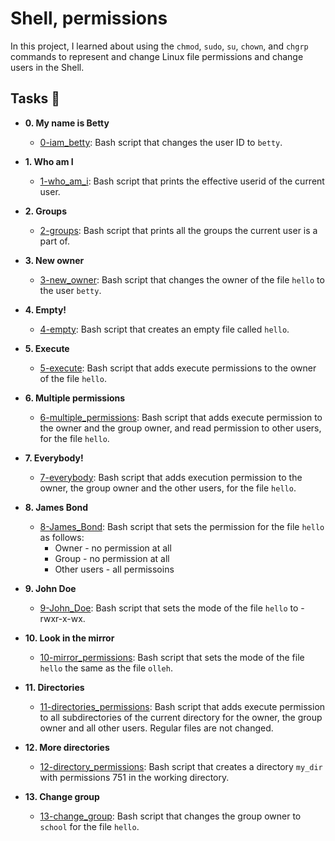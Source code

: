 # Shell, permissions

In this project, I learned about using the `chmod`, `sudo`, `su`, `chown`, and
`chgrp` commands to represent and change Linux file permissions and change users
in the Shell.

## Tasks :page_with_curl:

* **0. My name is Betty**
  * [0-iam_betty](./0-iam_betty): Bash script that changes the user ID to `betty`.

* **1. Who am I**
  * [1-who_am_i](./1-who_am_i): Bash script that prints the effective userid of the
  current user.

* **2. Groups**
  * [2-groups](./2-groups): Bash script that prints all the groups the
  current user is a part of.

* **3. New owner**
  * [3-new_owner](./3-new_owner): Bash script that changes the owner of the
  file `hello` to the user `betty`.

* **4. Empty!**
  * [4-empty](./4-empty): Bash script that creates an empty file called `hello`.

* **5. Execute**
  * [5-execute](./5-execute): Bash script that adds execute permissions to the owner
  of the file `hello`.

* **6. Multiple permissions**
  * [6-multiple_permissions](./6-multiple_permissions): Bash script that adds
  execute permission to the owner and the group owner, and read permission to
  other users, for the file `hello`.

* **7. Everybody!**
  * [7-everybody](./7-everybody): Bash script that adds execution permission to the owner,
  the group owner and the other users, for the file `hello`.

* **8. James Bond**
  * [8-James_Bond](./8-James_Bond): Bash script that sets the permission for the file
  `hello` as follows:
    * Owner - no permission at all
    * Group - no permission at all
    * Other users - all permissoins

* **9. John Doe**
  * [9-John_Doe](./9-John_Doe): Bash script that sets the mode of the file
  `hello` to -rwxr-x-wx.

* **10. Look in the mirror**
  * [10-mirror_permissions](./10-mirror_permissions): Bash script that sets the mode
  of the file `hello` the same as the file `olleh`.

* **11. Directories**
  * [11-directories_permissions](./11-directories_permissions): Bash script that adds execute
  permission to all subdirectories of the current directory for the owner, the group owner
  and all other users. Regular files are not changed.

* **12. More directories**
  * [12-directory_permissions](./12-directory_permissions): Bash script that creates a
  directory `my_dir` with permissions 751 in the working directory.

* **13. Change group**
  * [13-change_group](./13-change_group): Bash script that changes the group owner to
  `school` for the file `hello`.


